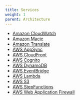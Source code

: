 ```yaml
---
title: Services
weight: 1
parent: Architecture
---
```


<!--
Copyright Amazon.com, Inc. or its affiliates. All Rights Reserved.
SPDX-License-Identifier: MIT-0
-->

- [Amazon CloudWatch](https://aws.amazon.com/cloudwatch/)
- [Amazon Macie](https://aws.amazon.com/macie/)
- [Amazon Translate](https://aws.amazon.com/translate/)
- [AWS AppSync](https://aws.amazon.com/appsync/)
- [AWS CloudFront](https://aws.amazon.com/cloudfront/)
- [AWS Cognito](https://aws.amazon.com/cognito/)
- [AWS DynamoDB](https://aws.amazon.com/dynamodb/)
- [AWS EventBridge](https://aws.amazon.com/eventbridge/)
- [AWS Lambda](https://aws.amazon.com/lambda/)
- [AWS S3](https://aws.amazon.com/s3/)
- [AWS StepFunctions](https://aws.amazon.com/step-functions/)
- [AWS Web Application Firewall](https://aws.amazon.com/waf/)